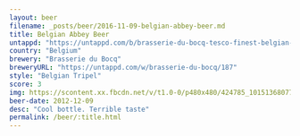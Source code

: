 ```yaml
---
layout: beer
filename: _posts/beer/2016-11-09-belgian-abbey-beer.md
title: Belgian Abbey Beer
untappd: "https://untappd.com/b/brasserie-du-bocq-tesco-finest-belgian-abbey-beer/31242"
country: "Belgium"
brewery: "Brasserie du Bocq"
breweryURL: "https://untappd.com/w/brasserie-du-bocq/187"
style: "Belgian Tripel"
score: 3
img: https://scontent.xx.fbcdn.net/v/t1.0-0/p480x480/424785_10151368077728745_484320810_n.jpg?oh=ca38fd50347c6448ee785988e11b1d8c&oe=5901317F
beer-date: 2012-12-09
desc: "Cool bottle. Terrible taste"
permalink: /beer/:title.html
---
```

